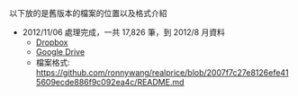 以下放的是舊版本的檔案的位置以及格式介紹

* 2012/11/06 處理完成，一共 17,826 筆，到 2012/8 月資料
    * [Dropbox](https://www.dropbox.com/sh/k4bf49ebpga1ubz/Ac9nhbnZB2)
    * [Google Drive](https://docs.google.com/file/d/0B_CxAZD9rYXMQ25TRDZONmxucEk/edit)
    * 檔案格式: https://github.com/ronnywang/realprice/blob/2007f7c27e8126efe415609ecde886f9c092ea4c/README.md

